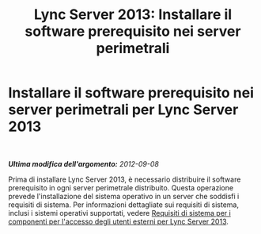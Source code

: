 ﻿---
title: 'Lync Server 2013: Installare il software prerequisito nei server perimetrali'
TOCTitle: Installare il software prerequisito nei server perimetrali
ms:assetid: 94091993-7c61-4cf0-9b33-5dce6c663ccd
ms:mtpsurl: https://technet.microsoft.com/it-it/library/Gg398751(v=OCS.15)
ms:contentKeyID: 49301349
ms.date: 08/24/2015
mtps_version: v=OCS.15
ms.translationtype: HT
---

# Installare il software prerequisito nei server perimetrali per Lync Server 2013

 

_**Ultima modifica dell'argomento:** 2012-09-08_

Prima di installare Lync Server 2013, è necessario distribuire il software prerequisito in ogni server perimetrale distribuito. Questa operazione prevede l'installazione del sistema operativo in un server che soddisfi i requisiti di sistema. Per informazioni dettagliate sui requisiti di sistema, inclusi i sistemi operativi supportati, vedere [Requisiti di sistema per i componenti per l'accesso degli utenti esterni per Lync Server 2013](lync-server-2013-system-requirements-for-external-user-access-components.md).


